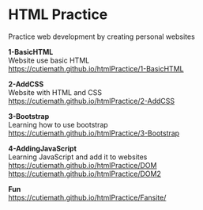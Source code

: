# HTML Practice
Practice web development by creating personal websites  
 
**1-BasicHTML**    
Website use basic HTML  
https://cutiemath.github.io/htmlPractice/1-BasicHTML  

**2-AddCSS**  
Website with HTML and CSS   
https://cutiemath.github.io/htmlPractice/2-AddCSS    
  
**3-Bootstrap**  
Learning how to use bootstrap  
https://cutiemath.github.io/htmlPractice/3-Bootstrap  
  
**4-AddingJavaScript**  
Learning JavaScript and add it to websites  
https://cutiemath.github.io/htmlPractice/DOM  
https://cutiemath.github.io/htmlPractice/DOM2  


**Fun**  
https://cutiemath.github.io/htmlPractice/Fansite/  

